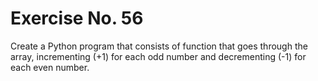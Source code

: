 # Exercise No. 56

Create a Python program that consists of  function that goes through the array, incrementing (+1) for each odd number and decrementing (-1) for each even number.